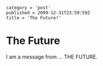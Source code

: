 ```
category = 'post'
published = 2099-12-31T23:59:59Z
title = 'The Future!'
```

# The Future

I am a message from … THE FUTURE.
